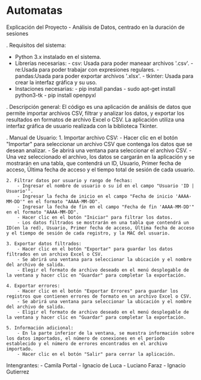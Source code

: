 # Automatas

Explicación del Proyecto - Análisis de Datos, centrado en la duración de sesiones

. Requisitos del sistema:
   - Python 3.x instalado en el sistema.
   - Librerías necesarias:
                           - csv: Usada para poder maneaar archivos '.csv'.
                           - re:Usada para poder trabajar con expresiones regulares.
                           - pandas:Usada para poder exportar archivos '.xlsx'.
                           - tkinter: Usada para crear la interfaz gráfica y su uso.
   - Instaciones necesarias:
                            - pip install pandas
                            - sudo apt-get install python3-tk
                            - pip install openpyxl

. Descripción general:
   El código es una aplicación de análisis de datos que permite importar archivos CSV, filtrar y analizar los datos, y exportar los resultados en formatos de archivo Excel o CSV. 
   La aplicación utiliza una interfaz gráfica de usuario realizada con la biblioteca Tkinter.

. Manual de Usuario:
    1. Importar archivo CSV:
        - Hacer clic en el botón "Importar" para seleccionar un archivo CSV que contenga los datos que se desean analizar.
        - Se abrirá una ventana para seleccionar el archivo CSV.
        - Una vez seleccionado el archivo, los datos se cargarán en la aplicación y se mostrarán en una tabla, que contendrá un ID, Usuario, Primer fecha de acceso, Última fecha de acceso y el tiempo total de sesión de cada usuario.

    2. Filtrar datos por usuario y rango de fechas:
        - Ingresar el nombre de usuario o su id en el campo "Usuario 'ID | Usuario'".
        - Ingresar la fecha de inicio en el campo "Fecha de inicio 'AAAA-MM-DD'" en el formato "AAAA-MM-DD".
        - Ingresar la fecha de fin en el campo "Fecha de fin 'AAAA-MM-DD'" en el formato "AAAA-MM-DD".
        - Hacer clic en el botón "Iniciar" para filtrar los datos.
        - Los datos filtrados se mostrarán en una tabla que contendrá un ID(en la red), Usuario, Primer fecha de acceso, Última fecha de acceso y el tiempo de sesión de cada registro, y la MAC del usuario.

    3. Exportar datos filtrados:
        - Hacer clic en el botón "Exportar" para guardar los datos filtrados en un archivo Excel o CSV.
        - Se abrirá una ventana para seleccionar la ubicación y el nombre del archivo de salida.
        - Elegir el formato de archivo deseado en el menú desplegable de la ventana y hacer clic en "Guardar" para completar la exportación.

    4. Exportar errores:
        - Hacer clic en el botón "Exportar Errores" para guardar los registros que contienen errores de formato en un archivo Excel o CSV.
        - Se abrirá una ventana para seleccionar la ubicación y el nombre del archivo de salida.
        - Eligir el formato de archivo deseado en el menú desplegable de la ventana y hacer clic en "Guardar" para completar la exportación.

    5. Información adicional:
        - En la parte inferior de la ventana, se muestra información sobre los datos importados, el número de conexiones en el periodo establecido y el número de errores encontrados en el archivo importado.
        - Hacer clic en el botón "Salir" para cerrar la aplicación.

Intengrantes:
    - Camila Portal
    - Ignacio de Luca
    - Luciano Faraz
    - Ignacio Gutierrez 
